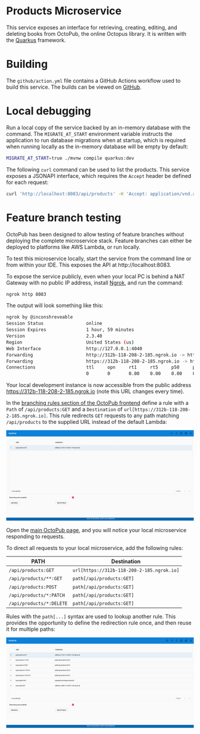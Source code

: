 # Products Microservice
This service exposes an interface for retrieving, creating, editing, and deleting books from OctoPub, 
the online Octopus library. It is written with the [Quarkus](https://quarkus.io/) framework.

# Building

The `github/action.yml` file contains a GitHub Actions workflow used to build this service. The 
builds can be viewed on [GitHub](https://github.com/OctopusSamples/OctoPub/actions/workflows/products-service.yaml).

# Local debugging

Run a local copy of the service backed by an in-memory database with the command. The `MIGRATE_AT_START` 
environment variable instructs the application to run database migrations
when at startup, which is required when running locally as the in-memory database will be
empty by default:

```bash
MIGRATE_AT_START=true ./mvnw compile quarkus:dev
```

The following `curl` command can be used to list the products. This service exposes a JSONAPI
interface, which requires the `Accept` header be defined for each request:

```bash
curl 'http://localhost:8083/api/products' -H 'Accept: application/vnd.api+json'
```

# Feature branch testing

OctoPub has been designed to allow testing of feature branches without deploying the complete
microservice stack. Feature branches can either be deployed to platforms like AWS Lambda, or run
locally.

To test this microservice locally, start the service from the command line or from within
your IDE. This exposes the API at http://localhost:8083.

To expose the service publicly, even when your local PC is behind a NAT Gateway with no public
IP address, install [Ngrok](https://ngrok.com/), and run the command:

```bash
ngrok http 8083
```

The output will look something like this:

```bash
ngrok by @inconshreveable
Session Status                online
Session Expires               1 hour, 59 minutes
Version                       2.3.40
Region                        United States (us)
Web Interface                 http://127.0.0.1:4040
Forwarding                    http://312b-118-208-2-185.ngrok.io -> http://localhost:8083
Forwarding                    https://312b-118-208-2-185.ngrok.io -> http://localhost:8083
Connections                   ttl     opn     rt1     rt5     p50     p90
                              0       0       0.00    0.00    0.00    0.00
```

Your local development instance is now accessible from the public address https://312b-118-208-2-185.ngrok.io
(note this URL changes every time).

In the [branching rules section of the OctoPub frontend](https://development.octopus.pub/#/branching)
define a rule with a `Path` of `/api/products:GET` and a `Destination` of `url[https://312b-118-208-2-185.ngrok.io]`.
This rule redirects `GET` requests to any path matching `/api/products` to the supplied URL instead of
the default Lambda:

![](OctoPub.png)

Open the [main OctoPub page](https://development.octopus.pub/#/index.html), and you will notice
your local microservice responding to requests.

To direct all requests to your local microservice, add the following rules:

| PATH                     | Destination                                |
| ------------------------ | ------------------------------------------ |
| `/api/products:GET`      | `url[https://312b-118-208-2-185.ngrok.io]` |
| `/api/products/**:GET`   | `path[/api/products:GET]` |
| `/api/products:POST`     | `path[/api/products:GET]` |
| `/api/products/*:PATCH`  | `path[/api/products:GET]` |
| `/api/products/*:DELETE` | `path[/api/products:GET]` |

Rules with the `path[...]` syntax are used to lookup another rule. This provides the opportunity
to define the redirection rule once, and then reuse it for multiple paths:

![](OctoPub2.png)